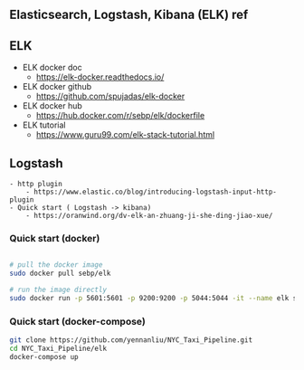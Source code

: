 ## Elasticsearch, Logstash, Kibana (ELK) ref 

## ELK 
- ELK docker doc
	- https://elk-docker.readthedocs.io/
- ELK docker github
	- https://github.com/spujadas/elk-docker
- ELK docker hub 
	- https://hub.docker.com/r/sebp/elk/dockerfile
- ELK tutorial
	- https://www.guru99.com/elk-stack-tutorial.html

## Logstash 
	- http plugin
		- https://www.elastic.co/blog/introducing-logstash-input-http-plugin
	- Quick start ( Logstash -> kibana)
		- https://oranwind.org/dv-elk-an-zhuang-ji-she-ding-jiao-xue/

### Quick start (docker)
```bash

# pull the docker image
sudo docker pull sebp/elk

# run the image directly
sudo docker run -p 5601:5601 -p 9200:9200 -p 5044:5044 -it --name elk sebp/elk
```

### Quick start (docker-compose)
```bash
git clone https://github.com/yennanliu/NYC_Taxi_Pipeline.git
cd NYC_Taxi_Pipeline/elk
docker-compose up 
```
